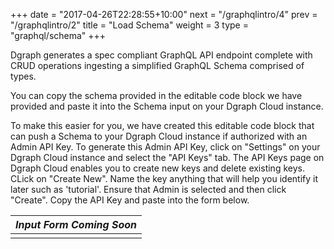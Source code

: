+++
date = "2017-04-26T22:28:55+10:00"
next = "/graphqlintro/4"
prev = "/graphqlintro/2"
title = "Load Schema"
weight = 3
type = "graphql/schema"
+++

Dgraph generates a spec compliant GraphQL API endpoint complete with CRUD operations ingesting a simplified GraphQL Schema comprised of types.

You can copy the schema provided in the editable code block we have provided and paste it into the Schema input on your Dgraph Cloud instance.

To make this easier for you, we have created this editable code block that can push a Schema to your Dgraph Cloud instance if authorized with an Admin API Key. To generate this Admin API Key, click on "Settings" on your Dgraph Cloud instance and select the "API Keys" tab. The API Keys page on Dgraph Cloud enables you to create new keys and delete existing keys. CLick on "Create New". Name the key anything that will help you identify it later such as 'tutorial'. Ensure that Admin is selected and then click "Create". Copy the API Key and paste into the form below.

<!-- API Key shortcode here that writes the API Key to localstorage/cookie -->
|_Input Form Coming Soon_|
|:--:|
| |
